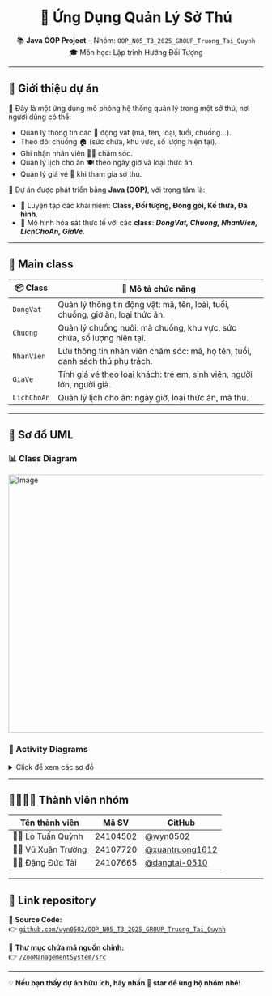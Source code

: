 <h1 align="center">🐾 Ứng Dụng Quản Lý Sở Thú</h1>

<p align="center">
  📚 <strong>Java OOP Project</strong> – Nhóm: <code>OOP_N05_T3_2025_GROUP_Truong_Tai_Quynh</code><br>
  🎓 Môn học: Lập trình Hướng Đối Tượng
</p>

---

## 📌 Giới thiệu dự án

🎯 Đây là một ứng dụng mô phỏng hệ thống quản lý trong một sở thú, nơi người dùng có thể:
- Quản lý thông tin các 🦁 động vật (mã, tên, loại, tuổi, chuồng...).
- Theo dõi chuồng 🏠 (sức chứa, khu vực, số lượng hiện tại).
- Ghi nhận nhân viên 👨‍🌾 chăm sóc.
- Quản lý lịch cho ăn 🍽️ theo ngày giờ và loại thức ăn.
- Quản lý giá vé 🎫 khi tham gia sở thú.

🔧 Dự án được phát triển bằng **Java (OOP)**, với trọng tâm là:
- 🎯 Luyện tập các khái niệm: **Class, Đối tượng, Đóng gói, Kế thừa, Đa hình**.
- 🔁 Mô hình hóa sát thực tế với các **class**: ***DongVat, Chuong, NhanVien, LichChoAn, GiaVe***.

---

## 🧱 Main class

| 📦 Class              | 📝 Mô tả chức năng |
|------------------------|--------------------|
| `DongVat`              | Quản lý thông tin động vật: mã, tên, loài, tuổi, chuồng, giờ ăn, loại thức ăn. |
| `Chuong`               | Quản lý chuồng nuôi: mã chuồng, khu vực, sức chứa, số lượng hiện tại. |
| `NhanVien`             | Lưu thông tin nhân viên chăm sóc: mã, họ tên, tuổi, danh sách thú phụ trách. |
| `GiaVe`                | Tính giá vé theo loại khách: trẻ em, sinh viên, người lớn, người già. |
| `LichChoAn`            | Quản lý lịch cho ăn: ngày giờ, loại thức ăn, mã thú. |

---

## 📐 Sơ đồ UML

### 📊 Class Diagram
<img width="2048" height="509" alt="Image" src="https://github.com/user-attachments/assets/7dcd7797-b558-4564-8bc6-315fc68e5d84" />

### 🔁 Activity Diagrams
<details>
<summary>Click để xem các sơ đồ</summary>

<img width="582" height="737" alt="Activity Diagram 1" src="https://github.com/user-attachments/assets/4b13c5e2-b075-4019-8df4-849b0b95ba85" />
Activity GiaVe
<img width="393" height="706" alt="Activity Diagram 2" src="https://github.com/user-attachments/assets/bc42dae3-ffb3-4eb5-889c-82c032fc2acf" />
Activity Chuong
<img width="629" height="683" alt="Activity Diagram 3" src="https://github.com/user-attachments/assets/946fc813-4757-4e8d-be5f-1b1838697849" />
Activity LichChoAn
<img width="533" height="789" alt="Activity Diagram 4"src="https://github.com/user-attachments/assets/27379e37-8611-40f0-ad22-746c08189bfd" />
Activity DongVat
<img width="857" height="736" alt="Activity Diagram 5" src="https://github.com/user-attachments/assets/2a66e0e5-fd64-48c5-898c-70276ae92f37" />
Activity
</details>

---

## 👨‍👩‍👧‍👦 Thành viên nhóm

| Tên thành viên        | Mã SV      | GitHub                                            |
|------------------------|------------|----------------------------------------------------|
| 🧑‍💻 Lò Tuấn Quỳnh       | 24104502   | [@wyn0502](https://github.com/wyn0502)             |
| 👨‍💻 Vũ Xuân Trường      | 24107720   | [@xuantruong1612](https://github.com/xuantruong1612) |
| 👨‍💻 Đặng Đức Tài         | 24107665   | [@dangtai-0510](https://github.com/dangtai-0510)     |

---

## 🔗 Link repository

📂 **Source Code:**  
👉 [`github.com/wyn0502/OOP_N05_T3_2025_GROUP_Truong_Tai_Quynh`](https://github.com/wyn0502/OOP_N05_T3_2025_GROUP_Truong_Tai_Quynh)

📁 **Thư mục chứa mã nguồn chính:**  
👉 [`/ZooManagementSystem/src`](https://github.com/wyn0502/OOP_N05_T3_2025_GROUP_Truong_Tai_Quynh/tree/main/ZooManagementSystem/src)

---

💡 **Nếu bạn thấy dự án hữu ích, hãy nhấn 🌟 star để ủng hộ nhóm nhé!**
